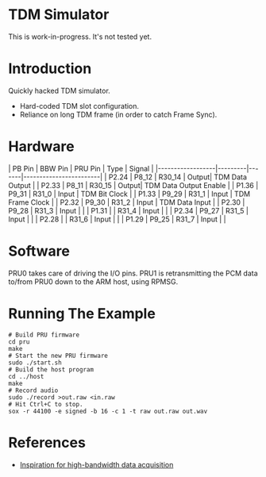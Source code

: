 # TDM Simulator

This is work-in-progress. It's not tested yet.

# Introduction

Quickly hacked TDM simulator.

 * Hard-coded TDM slot configuration.
 * Reliance on long TDM frame (in order to catch Frame Sync).

# Hardware

| PB Pin | BBW Pin | PRU Pin | Type  | Signal                 |
|------------------|---------|-------|------------------------|
| P2.24  | P8_12   | R30_14  | Output| TDM Data Output        |
| P2.33  | P8_11   | R30_15  | Output| TDM Data Output Enable |
| P1.36  | P9_31   | R31_0   | Input | TDM Bit Clock          |
| P1.33  | P9_29   | R31_1   | Input | TDM Frame Clock        |
| P2.32  | P9_30   | R31_2   | Input | TDM Data Input         |
| P2.30  | P9_28   | R31_3   | Input |                        |
| P1.31  |         | R31_4   | Input |                        |
| P2.34  | P9_27   | R31_5   | Input |                        |
| P2.28  |         | R31_6   | Input |                        |
| P1.29  | P9_25   | R31_7   | Input |                        |

# Software
PRU0 takes care of driving the I/O pins. PRU1 is retransmitting the PCM data to/from PRU0 down to the ARM host, using RPMSG.

# Running The Example

    # Build PRU firmware
    cd pru
    make
    # Start the new PRU firmware
    sudo ./start.sh
    # Build the host program
    cd ../host
    make
    # Record audio
    sudo ./record >out.raw <in.raw
    # Hit Ctrl+C to stop.
    sox -r 44100 -e signed -b 16 -c 1 -t raw out.raw out.wav


# References
 * [Inspiration for high-bandwidth data acquisition](https://github.com/ZeekHuge/BeagleScope)

